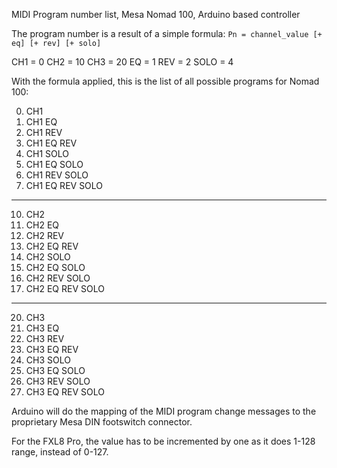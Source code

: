 MIDI Program number list, Mesa Nomad 100, Arduino based controller

The program number is a result of a simple formula:
`Pn = channel_value [+ eq] [+ rev] [+ solo]`

CH1 = 0
CH2 = 10
CH3 = 20
EQ = 1
REV = 2
SOLO = 4

With the formula applied, this is the list of all possible programs for Nomad 100:

0.  CH1
1.  CH1 EQ
2.  CH1    REV
3.  CH1 EQ REV
4.  CH1        SOLO
5.  CH1 EQ     SOLO
6.  CH1    REV SOLO
7.  CH1 EQ REV SOLO

---

10. CH2
11. CH2 EQ
12. CH2    REV
13. CH2 EQ REV
14. CH2        SOLO
15. CH2 EQ     SOLO
16. CH2    REV SOLO
17. CH2 EQ REV SOLO

---

20. CH3
21. CH3 EQ
22. CH3    REV
23. CH3 EQ REV
24. CH3        SOLO
25. CH3 EQ     SOLO
26. CH3    REV SOLO
27. CH3 EQ REV SOLO

Arduino will do the mapping of the MIDI program change messages to the proprietary Mesa DIN footswitch connector.

For the FXL8 Pro, the value has to be incremented by one as it does 1-128 range, instead of 0-127.
